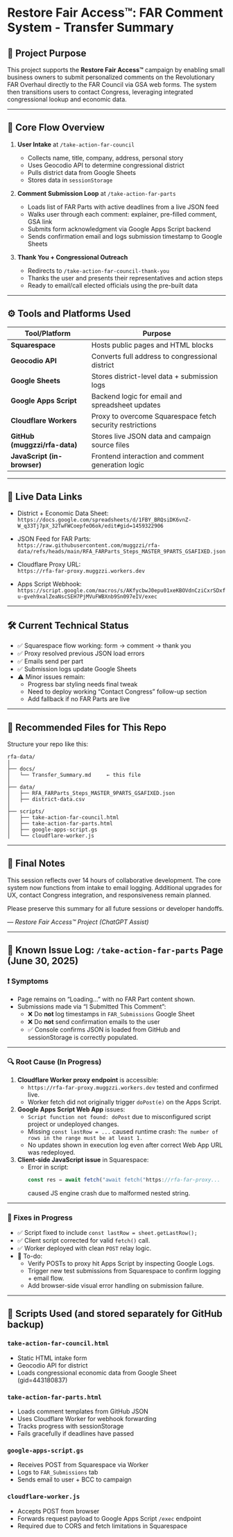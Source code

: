 # Restore Fair Access™: FAR Comment System - Transfer Summary

## 📌 Project Purpose

This project supports the **Restore Fair Access™** campaign by enabling small business owners to submit personalized comments on the Revolutionary FAR Overhaul directly to the FAR Council via GSA web forms. The system then transitions users to contact Congress, leveraging integrated congressional lookup and economic data.

---

## 🧭 Core Flow Overview

1. **User Intake** at `/take-action-far-council`
   - Collects name, title, company, address, personal story
   - Uses Geocodio API to determine congressional district
   - Pulls district data from Google Sheets
   - Stores data in `sessionStorage`

2. **Comment Submission Loop** at `/take-action-far-parts`
   - Loads list of FAR Parts with active deadlines from a live JSON feed
   - Walks user through each comment: explainer, pre-filled comment, GSA link
   - Submits form acknowledgment via Google Apps Script backend
   - Sends confirmation email and logs submission timestamp to Google Sheets

3. **Thank You + Congressional Outreach**
   - Redirects to `/take-action-far-council-thank-you`
   - Thanks the user and presents their representatives and action steps
   - Ready to email/call elected officials using the pre-built data

---

## ⚙️ Tools and Platforms Used

| Tool/Platform       | Purpose                                                                 |
|---------------------|-------------------------------------------------------------------------|
| **Squarespace**     | Hosts public pages and HTML blocks                                      |
| **Geocodio API**    | Converts full address to congressional district                         |
| **Google Sheets**   | Stores district-level data + submission logs                            |
| **Google Apps Script** | Backend logic for email and spreadsheet updates                    |
| **Cloudflare Workers** | Proxy to overcome Squarespace fetch security restrictions          |
| **GitHub (muggzzi/rfa-data)** | Stores live JSON data and campaign source files            |
| **JavaScript (in-browser)** | Frontend interaction and comment generation logic             |

---

## 🔗 Live Data Links

- District + Economic Data Sheet:  
  `https://docs.google.com/spreadsheets/d/1FBY_BRQsiDK6vnZ-W_q33Tj7pX_32TwFWCoepfeO6ok/edit#gid=1459322906`

- JSON Feed for FAR Parts:  
  `https://raw.githubusercontent.com/muggzzi/rfa-data/refs/heads/main/RFA_FARParts_Steps_MASTER_9PARTS_GSAFIXED.json`

- Cloudflare Proxy URL:  
  `https://rfa-far-proxy.muggzzi.workers.dev`

- Apps Script Webhook:  
  `https://script.google.com/macros/s/AKfycbwJ0epu01xeKBOVdnCziCxrSDxfu-gveh9xalZeaNscSEH7PjMVuFWBXnb9Sn097eIV/exec`

---

## 🛠️ Current Technical Status

- ✅ Squarespace flow working: form → comment → thank you
- ✅ Proxy resolved previous JSON load errors
- ✅ Emails send per part
- ✅ Submission logs update Google Sheets
- ⚠️ Minor issues remain:
  - Progress bar styling needs final tweak
  - Need to deploy working “Contact Congress” follow-up section
  - Add fallback if no FAR Parts are live

---

## 📁 Recommended Files for This Repo

Structure your repo like this:

```
rfa-data/
│
├── docs/
│   └── Transfer_Summary.md     ← this file
│
├── data/
│   ├── RFA_FARParts_Steps_MASTER_9PARTS_GSAFIXED.json
│   ├── district-data.csv
│
├── scripts/
│   ├── take-action-far-council.html
│   ├── take-action-far-parts.html
│   ├── google-apps-script.gs
│   └── cloudflare-worker.js
```

---

## 📌 Final Notes

This session reflects over 14 hours of collaborative development. The core system now functions from intake to email logging. Additional upgrades for UX, contact Congress integration, and responsiveness remain planned.

Please preserve this summary for all future sessions or developer handoffs.

— *Restore Fair Access™ Project (ChatGPT Assist)*


---

## 🛑 Known Issue Log: `/take-action-far-parts` Page (June 30, 2025)

### ❗ Symptoms

- Page remains on “Loading...” with no FAR Part content shown.
- Submissions made via “I Submitted This Comment”:
  - ❌ Do **not** log timestamps in `FAR_Submissions` Google Sheet
  - ❌ Do **not** send confirmation emails to the user
  - ✅ Console confirms JSON is loaded from GitHub and sessionStorage is correctly populated.

---

### 🔍 Root Cause (In Progress)

1. **Cloudflare Worker proxy endpoint** is accessible:
   - `https://rfa-far-proxy.muggzzi.workers.dev` tested and confirmed live.
   - Worker fetch did not originally trigger `doPost(e)` on the Apps Script.
2. **Google Apps Script Web App** issues:
   - `Script function not found: doPost` due to misconfigured script project or undeployed changes.
   - Missing `const lastRow = ...` caused runtime crash: `The number of rows in the range must be at least 1.`
   - No updates shown in execution log even after correct Web App URL was redeployed.
3. **Client-side JavaScript issue** in Squarespace:
   - Error in script:
     ```js
     const res = await fetch("await fetch("https://rfa-far-proxy...
     ```
     caused JS engine crash due to malformed nested string.

---

### 🔧 Fixes in Progress

- ✅ Script fixed to include `const lastRow = sheet.getLastRow();`
- ✅ Client script corrected for valid `fetch()` call.
- ✅ Worker deployed with clean `POST` relay logic.
- 🔁 To-do:
  - Verify POSTs to proxy hit Apps Script by inspecting Google Logs.
  - Trigger new test submissions from Squarespace to confirm logging + email flow.
  - Add browser-side visual error handling on submission failure.

---

## 📜 Scripts Used (and stored separately for GitHub backup)

### `take-action-far-council.html`
- Static HTML intake form
- Geocodio API for district
- Loads congressional economic data from Google Sheet (gid=443180837)

### `take-action-far-parts.html`
- Loads comment templates from GitHub JSON
- Uses Cloudflare Worker for webhook forwarding
- Tracks progress with sessionStorage
- Fails gracefully if deadlines have passed

### `google-apps-script.gs`
- Receives POST from Squarespace via Worker
- Logs to `FAR_Submissions` tab
- Sends email to user + BCC to campaign

### `cloudflare-worker.js`
- Accepts POST from browser
- Forwards request payload to Google Apps Script `/exec` endpoint
- Required due to CORS and fetch limitations in Squarespace

